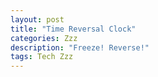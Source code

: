 ```yaml
---
layout: post
title: "Time Reversal Clock"
categories: Zzz
description: "Freeze! Reverse!"
tags: Tech Zzz
---
```


<div id="clock" width="1280" height="720">
</div>
<script src="{{ site.url }}/code/clock/matter.js"></script>
<script src="{{ site.url }}/code/clock/lodash.min.js"></script>
<script src="{{ site.url }}/code/clock/leds.js"></script>
<script src="{{ site.url }}/code/clock/demo.js"></script>
